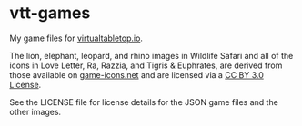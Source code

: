 # vtt-games
My game files for [virtualtabletop.io](https://github.com/ArnoldSmith86/virtualtabletop/).

The lion, elephant, leopard, and rhino images in Wildlife Safari and all of the icons in Love Letter, Ra, Razzia, and Tigris & Euphrates, are derived from those available on [game-icons.net](https://game-icons.net) and are licensed via a [CC BY 3.0 License](https://creativecommons.org/licenses/by/3.0/).

See the LICENSE file for license details for the JSON game files and the other images.